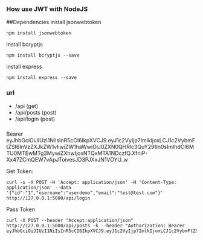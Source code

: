 ### How use JWT with NodeJS

##Dependencies
install jsonwebtoken
```
npm install jsonwebtoken
```

install bcryptjs
```
npm install bcryptjs --save
```

install express
```
npm install express --save
```

### url
* /api (get)
* /api/posts (post)
* /api/login (post)


###
Bearer eyJhbGciOiJIUzI1NiIsInR5cCI6IkpXVCJ9.eyJ1c2VyIjp7ImlkIjoxLCJ1c2VybmFtZSI6InVzZXJkZW1vIiwiZW1haWwiOiJ0ZXN0QHRlc3QuY29tIn0sImlhdCI6MTU0MTEwMTg3MywiZXhwIjoxNTQxMTA1NDczfQ.XfniP-Xx47ZCmQEW7vApJToivesJD3PJXxJN1VOYU_w

Get Token:
```
curl -s -X POST -H 'Accept: application/json' -H 'Content-Type: application/json' --data '{"id":"1","username":"userdemo","email":"test@test.com"}' http://127.0.0.1:5000/api/login
```

Pass Token
```
curl -X POST --header "Accept:application/json" http://127.0.0.1:5000/api/posts -k --header "Authorization: Bearer eyJhbGciOiJIUzI1NiIsInR5cCI6IkpXVCJ9.eyJ1c2VyIjp7ImlkIjoxLCJ1c2VybmFtZSI6InVzZXJkZW1vIiwiZW1haWwiOiJ0ZXN0QHRlc3QuY29tIn0sImlhdCI6MTU0MTEwNDEyMSwiZXhwIjoxNTQxMTA3NzIxfQ.ulo93sMZiMuB4dG8YEPiSQkR8NJc_EubRr5odnuVrsE"
```